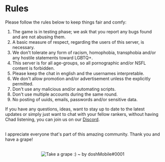 


# Rules

Please follow the rules below to keep things fair and comfy:
1. The game is in testing phase; we ask that you report any bugs found and are not abusing them. 
2. A basic measure of respect, regarding the users of this server, is necessary.
3. We don't tolerate any form of racism, homophobia, transphobia and/or any hostile statements toward LGBTQ+.
4. This server is for all age-groups, so all pornographic and/or NSFL content is forbidden.
5. Please keep the chat in english and the usernames interpretable.
6. We don't allow promotion and/or advertisement unless the explicitly permitted.
7. Don't use any malicious and/or automating scripts. 
8. Don't use multiple accounts during the same round.
9. No posting of uuids, emails, passwords and/or sensitive data.

If you have any questions, ideas, want to stay up to date to the latest updates or simply just want to chat with your 
fellow rankers, without having Chad listening, you can join us on our
<a class="text-text-dark" href="https://discord.gg/ThKzCknfFr" target="_blank">Discord</a>.

<br/>
I appreciate everyone that's part of this amazing community. Thank you and have a grape!
<br/><br/>

<p align="center">
<img src="/img/grapeDoodle.png" alt="Take a grape :)"/>
~ by doshMobile#0001
</p>